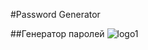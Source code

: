 #Password Generator

##Генератор паролей
![logo1](https://user-images.githubusercontent.com/22966956/132747332-cab73a25-9cc1-4858-84ce-622b7f2dfe02.png)
